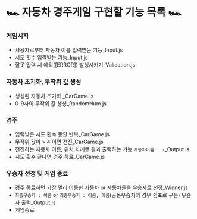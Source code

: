 # 🏎️ 자동차 경주게임 구현할 기능 목록 🏎️

### 게임시작

- 사용자로부터 자동차 이름 입력받는 기능\_Input.js
- 시도 횟수 입력받는 기능\_Input.js
- 잘못 입력 시 예외([ERROR]) 발생시키기\_Validation.js

### 자동차 초기화, 무작위 값 생성

- 생성된 자동차 초기화 \_CarGame.js
- 0-9사이 무작위 값 생성\_RandomNum.js

### 경주

- 입력받은 시도 횟수 동안 반복\_CarGame.js
- 무작위 값이 > 4 이면 전진\_CarGame.js
- 전진하는 자동차 이름, 위치 차례로 결과 출력하는 기능 `자동차이름 : -`\_Output.js
- 시도 횟수 끝나면 경주 종료\_CarGame.js

### 우승자 선정 및 게임 종료

- 경주 종료하면 가장 멀리 이동한 자동차 or 자동차들을 우승자로 선정\_Winner.js
- `최종우승자 : 이름` or `최종우승자 : 이름, 이름`(공동우승자의 경우 쉼표로 구분) 우승자 출력\_Output.js
- 게임종료
